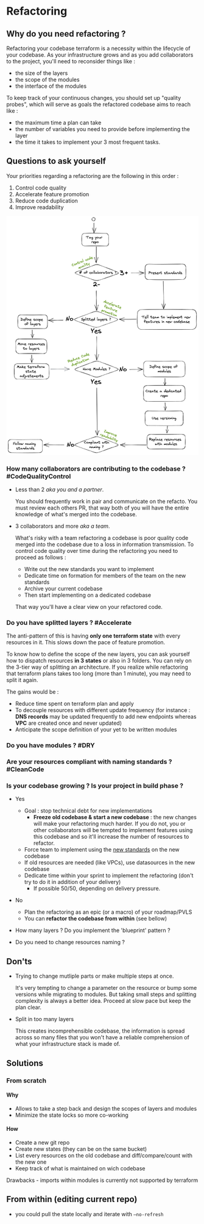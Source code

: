 # Refactoring

## Why do you need refactoring ?

Refactoring your codebase terraform is a necessity within the lifecycle of your codebase.
As your infrastructure grows and as you add collaborators to the project, you'll need to reconsider things like :

- the size of the layers
- the scope of the modules
- the interface of the modules

To keep track of your continuous changes, you should set up "quality probes", which will serve as goals the refactored codebase aims to reach like :

- the maximum time a plan can take
- the number of variables you need to provide before implementing the layer
- the time it takes to implement your 3 most frequent tasks.

## Questions to ask yourself

Your priorities regarding a refactoring are the following in this order :

1. Control code quality
2. Accelerate feature promotion
3. Reduce code duplication
4. Improve readability

![refacto_decision_tree](assets/img/refacto_decision_tree.png)

### How many collaborators are contributing to the codebase ? #CodeQualityControl

- Less than 2 *aka you and a partner*.

  You should frequently work in pair and communicate on the refacto. You must review each others PR, that way both of you will have the entire knowledge of what's merged into the codebase.

- 3 collaborators and more *aka a team*.

  What's risky with a team refactoring a codebase is poor quality code merged into the codebase due to a loss in information transmission. To control code quality over time during the refactoring you need to proceed as follows :

  - Write out the new standards you want to implement
  - Dedicate time on formation for members of the team on the new standards
  - Archive your current codebase
  - Then start implementing on a dedicated codebase

  That way you'll have a clear view on your refactored code.

### Do you have splitted layers ? #Accelerate

The anti-pattern of this is having **only one terraform state** with every resources in it. This slows down the pace of feature promotion.

To know how to define the scope of the new layers, you can ask yourself how to dispatch resources **in 3 states** or also in 3 folders. You can rely on the 3-tier way of splitting an architecture. If you realize while refactoring that terraform plans takes too long (more than 1 minute), you may need to split it again.

The gains would be :

- Reduce time spent on terraform plan and apply
- To decouple resources with different update frequency (for instance : **DNS records** may be updated frequently to add new endpoints whereas **VPC** are created once and never updated)
- Anticipate the scope definition of your yet to be written modules

### Do you have modules ? #DRY

### Are your resources compliant with naming standards ? #CleanCode

### Is your codebase growing ? Is your project in build phase ?

  - Yes
    - Goal : stop technical debt for new implementations
      - **Freeze old codebase & start a new codebase** : the new changes will make your refactoring much harder. If you do not, you or other collaborators will be tempted to implement features using this codebase and so it'll increase the number of resources to refactor.
    - Force team to implement using the [new standards](./) on the new codebase
    - If old resources are needed (like VPCs), use datasources in the new codebase
    - Dedicate time within your sprint to implement the refactoring (don't try to do it in addition of your delivery)
      - If possible 50/50, depending on delivery pressure.

  - No
    - Plan the refactoring as an epic (or a macro) of your roadmap/PVLS
    - You can **refactor the codebase from within** (see bellow)

- How many layers ? Do you implement the 'blueprint' pattern ?

- Do you need to change resources naming ?

## Don'ts

- Trying to change mutliple parts or make multiple steps at once.
  
  It's very tempting to change a parameter on the resource or bump some versions while migrating to modules. But taking small steps and splitting complexity is always a better idea. Proceed at slow pace but keep the plan clear.

- Split in too many layers

  This creates incomprehensible codebase, the information is spread across so many files that you won't have a reliable comprehension of what your infrastructure stack is made of.

## Solutions

### From scratch

#### Why

- Allows to take a step back and design the scopes of layers and modules
- Minimize the state locks so more co-working

#### How

- Create a new git repo
- Create new states (they can be on the same bucket)
- List every resources on the old codebase and diff/compare/count with the new one
- Keep track of what is maintained on wich codebase

Drawbacks
    - imports within modules is currently not supported by terraform

## From within (editing current repo)

- you could pull the state locally and iterate with `—no-refresh`
